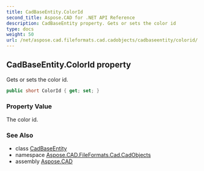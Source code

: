 ```yaml
---
title: CadBaseEntity.ColorId
second_title: Aspose.CAD for .NET API Reference
description: CadBaseEntity property. Gets or sets the color id
type: docs
weight: 50
url: /net/aspose.cad.fileformats.cad.cadobjects/cadbaseentity/colorid/
---
```

## CadBaseEntity.ColorId property

Gets or sets the color id.

```csharp
public short ColorId { get; set; }
```

### Property Value

The color id.

### See Also

* class [CadBaseEntity](../)
* namespace [Aspose.CAD.FileFormats.Cad.CadObjects](../../cadbaseentity/)
* assembly [Aspose.CAD](../../../)


